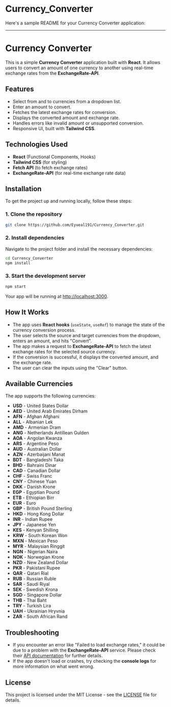 # Currency_Converter
Here's a sample README for your Currency Converter application:

---

# Currency Converter

This is a simple **Currency Converter** application built with **React**. It allows users to convert an amount of one currency to another using real-time exchange rates from the **ExchangeRate-API**.

## Features

- Select from and to currencies from a dropdown list.
- Enter an amount to convert.
- Fetches the latest exchange rates for conversion.
- Displays the converted amount and exchange rate.
- Handles errors like invalid amount or unsupported conversion.
- Responsive UI, built with **Tailwind CSS**.

## Technologies Used

- **React** (Functional Components, Hooks)
- **Tailwind CSS** (for styling)
- **Fetch API** (to fetch exchange rates)
- **ExchangeRate-API** (for real-time exchange rate data)

## Installation

To get the project up and running locally, follow these steps:

### 1. Clone the repository

```bash
git clone https://github.com/Eyueal191/Currency_Converter.git
```

### 2. Install dependencies

Navigate to the project folder and install the necessary dependencies:

```bash
cd Currency_Converter
npm install
```

### 3. Start the development server

```bash
npm start
```

Your app will be running at [http://localhost:3000](http://localhost:3000).

## How It Works

- The app uses **React hooks** (`useState`, `useRef`) to manage the state of the currency conversion process.
- The user selects the source and target currencies from the dropdown, enters an amount, and hits "Convert".
- The app makes a request to **ExchangeRate-API** to fetch the latest exchange rates for the selected source currency.
- If the conversion is successful, it displays the converted amount, and the exchange rate.
- The user can clear the inputs using the "Clear" button.

## Available Currencies

The app supports the following currencies:

- **USD** - United States Dollar
- **AED** - United Arab Emirates Dirham
- **AFN** - Afghan Afghani
- **ALL** - Albanian Lek
- **AMD** - Armenian Dram
- **ANG** - Netherlands Antillean Gulden
- **AOA** - Angolan Kwanza
- **ARS** - Argentine Peso
- **AUD** - Australian Dollar
- **AZN** - Azerbaijani Manat
- **BDT** - Bangladeshi Taka
- **BHD** - Bahraini Dinar
- **CAD** - Canadian Dollar
- **CHF** - Swiss Franc
- **CNY** - Chinese Yuan
- **DKK** - Danish Krone
- **EGP** - Egyptian Pound
- **ETB** - Ethiopian Birr
- **EUR** - Euro
- **GBP** - British Pound Sterling
- **HKD** - Hong Kong Dollar
- **INR** - Indian Rupee
- **JPY** - Japanese Yen
- **KES** - Kenyan Shilling
- **KRW** - South Korean Won
- **MXN** - Mexican Peso
- **MYR** - Malaysian Ringgit
- **NGN** - Nigerian Naira
- **NOK** - Norwegian Krone
- **NZD** - New Zealand Dollar
- **PKR** - Pakistani Rupee
- **QAR** - Qatari Rial
- **RUB** - Russian Ruble
- **SAR** - Saudi Riyal
- **SEK** - Swedish Krona
- **SGD** - Singapore Dollar
- **THB** - Thai Baht
- **TRY** - Turkish Lira
- **UAH** - Ukrainian Hryvnia
- **ZAR** - South African Rand

## Troubleshooting

- If you encounter an error like "Failed to load exchange rates," it could be due to a problem with the **ExchangeRate-API** service. Please check their [API documentation](https://www.exchangerate-api.com/docs) for further details.
- If the app doesn't load or crashes, try checking the **console logs** for more information on what went wrong.

## License

This project is licensed under the MIT License - see the [LICENSE](LICENSE) file for details.
